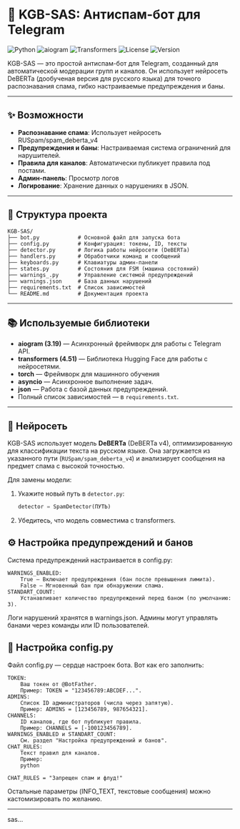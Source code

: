 # 🤖 KGB-SAS: Антиспам-бот для Telegram

![Python](https://img.shields.io/badge/Python-3.9+-blue.svg) ![aiogram](https://img.shields.io/badge/aiogram-3.19-brightgreen.svg) ![Transformers](https://img.shields.io/badge/Transformers-4.51-orange.svg) ![License](https://img.shields.io/badge/license-MIT-red.svg) ![Version](https://img.shields.io/badge/version-5.10.167r-blueviolet.svg)

KGB-SAS — это простой антиспам-бот для Telegram, созданный для автоматической модерации групп и каналов. Он использует нейросеть DeBERTa (дообученая версия для русского языка) для точного распознавания спама, гибко настраиваемые предупреждения и баны.

---


## ✨ Возможности
- **Распознавание спама**: Использует нейросеть RUSpam/spam_deberta_v4
- **Предупреждения и баны**: Настраиваемая система ограничений для нарушителей.
- **Правила для каналов**: Автоматически публикует правила под постами.
- **Админ-панель**: Просмотр логов
- **Логирование**: Хранение данных о нарушениях в JSON.

---


## 📂 Структура проекта
```
KGB-SAS/
├── bot.py            # Основной файл для запуска бота
├── config.py         # Конфигурация: токены, ID, тексты
├── detector.py       # Логика работы нейросети (DeBERTa)
├── handlers.py       # Обработчики команд и сообщений
├── keyboards.py      # Клавиатуры админ-панели
├── states.py         # Состояния для FSM (машина состояний)
├── warnings_.py      # Управление системой предупреждений
├── warnings.json     # База данных нарушений
├── requirements.txt  # Список зависимостей
└── README.md         # Документация проекта
```


---

## 📚 Используемые библиотеки
- **aiogram (3.19)** — Асинхронный фреймворк для работы с Telegram API.
- **transformers (4.51)** — Библиотека Hugging Face для работы с нейросетями.
- **torch** — Фреймворк для машинного обучения 
- **asyncio** — Асинхронное выполнение задач.
- **json** — Работа с базой данных предупреждений.
- Полный список зависимостей — в `requirements.txt`.


---


## 🧠 Нейросеть
KGB-SAS использует модель **DeBERTa** (DeBERTa v4), оптимизированную для классификации текста на русском языке. Она загружается из указанного пути (`RUSpam/spam_deberta_v4`) и анализирует сообщения на предмет спама с высокой точностью.

Для замены модели:
1. Укажите новый путь в `detector.py`:
   ```python
   detector = SpamDetector(ПУТЬ)
   ```
2. Убедитесь, что модель совместима с transformers.



## ⚙️ Настройка предупреждений и банов

Система предупреждений настраивается в config.py:

    WARNINGS_ENABLED:
        True — Включает предупреждения (бан после превышения лимита).
        False — Мгновенный бан при обнаружении спама.
    STANDART_COUNT:
        Устанавливает количество предупреждений перед баном (по умолчанию: 3).

Логи нарушений хранятся в warnings.json. Админы могут управлять банами через команды или ID пользователей.



## 🔧 Настройка config.py
Файл config.py — сердце настроек бота. Вот как его заполнить:

    TOKEN:
        Ваш токен от @BotFather.
        Пример: TOKEN = "123456789:ABCDEF...".
    ADMINS:
        Список ID администраторов (числа через запятую).
        Пример: ADMINS = [123456789, 987654321].
    CHANNELS:
        ID каналов, где бот публикует правила.
        Пример: CHANNELS = [-100123456789].
    WARNINGS_ENABLED и STANDART_COUNT:
        См. раздел "Настройка предупреждений и банов".
    CHAT_RULES:
        Текст правил для каналов.
        Пример:
        python

    CHAT_RULES = "Запрещен спам и флуд!"

Остальные параметры (INFO_TEXT, текстовые сообщения) можно кастомизировать по желанию.

---
sas...
